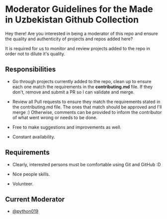 # Moderator Guidelines for the Made in Uzbekistan Github Collection

Hey there! Are you interested in being a moderator of this repo and ensure the quality and authenticity of projects and repos added here?

It is required for us to monitor and review projects added to the repo in order not to dilute it's quality.

## Responsibilities

* Go through projects currently added to the repo, clean up to ensure each one match the requirements in the **contributing.md** file. If they don't, remove and submit a PR so I can validate and merge.
* Review all Pull requests to ensure they match the requirements stated in the contributing.md file. The ones that match should be approved and I'll merge :) Otherwise, comments can be provided to inform the contributor of what went wrong or needs to be done.

* Free to make suggestions and improvements as well.

* Constant availability.


## Requirements

* Clearly, interested persons must be comfortable using Git and GitHub :D

* Nice people skills.

* Volunteer.

## Current Moderator

* [@python019](https://github.com/python019)